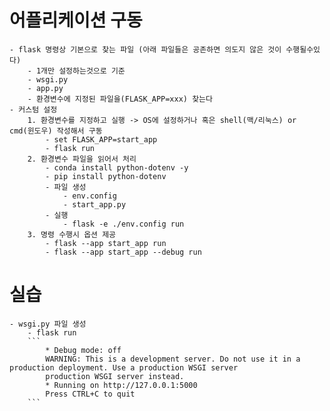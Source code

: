 # 어플리케이션 구동
    - flask 명령상 기본으로 찾는 파일 (아래 파일들은 공존하면 의도지 않은 것이 수행될수있다)
        - 1개만 설정하는것으로 기준
        - wsgi.py
        - app.py
        - 환경변수에 지정된 파일을(FLASK_APP=xxx) 찾는다
    - 커스텀 설정
        1. 환경변수를 지정하고 실행 -> OS에 설정하거나 혹은 shell(맥/리눅스) or cmd(윈도우) 작성해서 구동
            - set FLASK_APP=start_app
            - flask run
        2. 환경변수 파일을 읽어서 처리
            - conda install python-dotenv -y
            - pip install python-dotenv
            - 파일 생성 
                - env.config
                - start_app.py
            - 실행
                - flask -e ./env.config run
        3. 명령 수행시 옵션 제공
            - flask --app start_app run
            - flask --app start_app --debug run

# 실습
    - wsgi.py 파일 생성
        - flask run
        ```
            * Debug mode: off
            WARNING: This is a development server. Do not use it in a production deployment. Use a production WSGI server 
            production WSGI server instead.
            * Running on http://127.0.0.1:5000
            Press CTRL+C to quit
        ```

